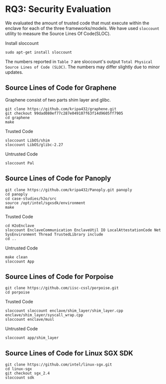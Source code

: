 # RQ3: Security Evaluation

We evaluated the amount of trusted code that must execute within the enclave for each of the three frameworks/models. We have used `sloccount` utility to measure the Source Lines Of Code(SLOC).

Install sloccount
```
sudo apt-get install sloccount
```

The numbers reported in `Table 7` are sloccount's output `Total Physical Source Lines of Code (SLOC)`. The numbers may differ slightly due to minor updates. 


## Source Lines of Code for Graphene

Graphene consist of two parts shim layer and glibc. 
```
git clone https://github.com/kripa432/graphene.git
git checkout 99dad080ef77c287e049107f63f14d9605ff7905
cd graphene
make
```
Trusted Code
```
sloccount LibOS/shim
sloccount LibOS/glibc-2.27
```

Untrusted Code
```
sloccount Pal
```
## Source Lines of Code for Panoply

```
git clone https://github.com/kripa432/Panoply.git panoply
cd panoply
cd case-studies/h2o/src
source /opt/intel/sgxsdk/environment
make
```

Trusted Code
```
cd H2oEnclave
sloccount EnclaveCommunication EnclaveUtil IO LocalAttestationCode Net SysEnvironment Thread TrustedLibrary include
cd ..
```

Untrusted Code
```
make clean
sloccount App
```

## Source Lines of Code for Porpoise

```
git clone https://github.com/iisc-cssl/porpoise.git
cd porpoise
```
Trusted Code
```
sloccount sloccount enclave/shim_layer/shim_layer.cpp enclave/shim_layer/syscall_wrap.cpp
sloccount enclave/musl
```
Untrusted Code
```
sloccount app/shim_layer
```

## Source Lines of Code for Linux SGX SDK

```
git clone https://github.com/intel/linux-sgx.git
cd linux-sgx
git checkout sgx_2.4
sloccount sdk
```

